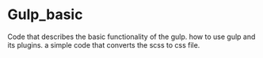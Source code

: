 # Gulp_basic
Code that describes the basic functionality of the gulp. how to use gulp and its plugins.
a simple code that converts the scss to css file.
